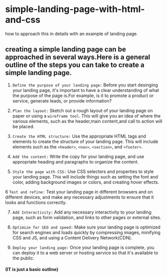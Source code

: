 # simple-landing-page-with-html-and-css
how to approach this in details with  an example of landing page.

## creating a simple landing page can be approached in several ways.Here is a general outline of the steps you can take to create a simple landing page.

1. `Define the purpose of your landing page:` Before you start desinging your landing page, it's important to have a clear understanding of what the purpose of the page is.For example, is it to promote a product or service, generate leads, or provide information?

2. `Plan the layout:` Sketch out a rough layout of your landing page on paper or using a `wireframe tool`. This will give you an idea of where the various elements, such as the header,main content,and call to action will be placed.

3. `Create the HTML structure:` Use the appropriate HTML tags and elements to create the structure of your landing page. This will include elements such as the `<header>`, `<nav>`, `<section>`, and `<footer>`.

4. `Add the content:` Write the copy for your landing page, and use appropriate heading and paragraphs to organize the content.

5. `Style the page with CSS:` Use CSS selectors and properties to style your landing page. This will include things such as setting the font and color, adding background images or colors, and creating hover effects.

6 `Test and refine:` Test your landing page in different browsers and on different devices, and make any necessary adjustments to ensure that it looks and functions correctly.

7. `Add Interactivity:` Add any necessary interactivity to your landing page, such as form validation, and links to other pages or external sites.

8. `Optimize for SEO and speed:` Make sure your landing page is optimized for search engines and loads quickly by compressing images, minifying CSS and JS, and using a Content Delivery Network(CDN).

9. `Deploy your landing page:` Once your landing page is complete, you can deploy it to a web server or hosting service so that it's available to the public.

  #### (IT is just a basic outline)
